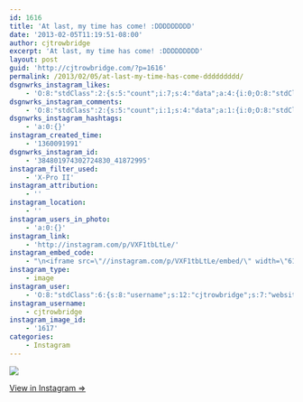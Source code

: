 ```yaml
---
id: 1616
title: 'At last, my time has come! :DDDDDDDDD'
date: '2013-02-05T11:19:51-08:00'
author: cjtrowbridge
excerpt: 'At last, my time has come! :DDDDDDDDD'
layout: post
guid: 'http://cjtrowbridge.com/?p=1616'
permalink: /2013/02/05/at-last-my-time-has-come-ddddddddd/
dsgnwrks_instagram_likes:
    - 'O:8:"stdClass":2:{s:5:"count";i:7;s:4:"data";a:4:{i:0;O:8:"stdClass":4:{s:8:"username";s:7:"sematic";s:15:"profile_picture";s:108:"https://igcdn-photos-f-a.akamaihd.net/hphotos-ak-xpa1/t51.2885-19/10684249_1544774155741845_1853410192_a.jpg";s:2:"id";s:8:"16203052";s:9:"full_name";s:7:"sematic";}i:1;O:8:"stdClass":4:{s:8:"username";s:7:"valfigs";s:15:"profile_picture";s:84:"https://instagramimages-a.akamaihd.net/profiles/profile_31430164_75sq_1359537352.jpg";s:2:"id";s:8:"31430164";s:9:"full_name";s:7:"valerie";}i:2;O:8:"stdClass":4:{s:8:"username";s:14:"jeremytrautman";s:15:"profile_picture";s:84:"https://instagramimages-a.akamaihd.net/profiles/profile_19935397_75sq_1377018608.jpg";s:2:"id";s:8:"19935397";s:9:"full_name";s:15:"Jeremy Trautman";}i:3;O:8:"stdClass":4:{s:8:"username";s:8:"ford7213";s:15:"profile_picture";s:104:"https://scontent-b.cdninstagram.com/hphotos-xaf1/l/t51.2885-19/10601700_1455079964756116_697951094_a.jpg";s:2:"id";s:8:"24773925";s:9:"full_name";s:6:"Ford S";}}}'
dsgnwrks_instagram_comments:
    - 'O:8:"stdClass":2:{s:5:"count";i:1;s:4:"data";a:1:{i:0;O:8:"stdClass":4:{s:12:"created_time";s:10:"1360094929";s:4:"text";s:6:"Loser.";s:4:"from";O:8:"stdClass":4:{s:8:"username";s:14:"brent_barry_31";s:15:"profile_picture";s:85:"https://instagramimages-a.akamaihd.net/profiles/profile_143670940_75sq_1390807063.jpg";s:2:"id";s:9:"143670940";s:9:"full_name";s:5:"Brent";}s:2:"id";s:18:"384826619621986628";}}}'
dsgnwrks_instagram_hashtags:
    - 'a:0:{}'
instagram_created_time:
    - '1360091991'
dsgnwrks_instagram_id:
    - '384801974302724830_41872995'
instagram_filter_used:
    - 'X-Pro II'
instagram_attribution:
    - ''
instagram_location:
    - ''
instagram_users_in_photo:
    - 'a:0:{}'
instagram_link:
    - 'http://instagram.com/p/VXF1tbLtLe/'
instagram_embed_code:
    - "\n<iframe src=\"//instagram.com/p/VXF1tbLtLe/embed/\" width=\"612\" height=\"710\" frameborder=\"0\" scrolling=\"no\" allowtransparency=\"true\"></iframe>\n"
instagram_type:
    - image
instagram_user:
    - 'O:8:"stdClass":6:{s:8:"username";s:12:"cjtrowbridge";s:7:"website";s:0:"";s:15:"profile_picture";s:103:"https://igcdn-photos-f-a.akamaihd.net/hphotos-ak-xpa1/t51.2885-19/925559_452430704897917_67836701_a.jpg";s:9:"full_name";s:13:"CJ Trowbridge";s:3:"bio";s:0:"";s:2:"id";s:8:"41872995";}'
instagram_username:
    - cjtrowbridge
instagram_image_id:
    - '1617'
categories:
    - Instagram
---
```


[![](http://blog.cjtrowbridge.com/wp-content/uploads/2013/02/03c3b12e6fc911e2a54022000a1fbd84_7.jpg)](http://instagram.com/p/VXF1tbLtLe/)

[View in Instagram ⇒](http://instagram.com/p/VXF1tbLtLe/)